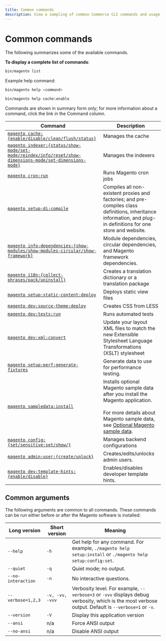 ```yaml
---
title: Common commands
description: View a sampling of common Commerce CLI commands and usage.
---
```


# Common commands

The following summarizes some of the available commands.

**To display a complete list of commands**:

```bash
bin/magento list
```

Example help command:

```bash
bin/magento help <command>
```

```bash
bin/magento help cache:enable
```

Commands are shown in summary form only; for more information about a command, click the link in the Command column.

|Command|Description|
|--- |--- |
|[`magento cache:{enable/disable/clean/flush/status}`](../cli/manage-cache.md)|Manages the cache|
|[`magento indexer:{status/show-mode/set-mode/reindex/info/reset/show-dimensions-mode/set-dimensions-mode}`](../cli/manage-indexers.md)|Manages the indexers|
|[`magento cron:run`](../cli/configure-cron-jobs.md)|Runs Magento cron jobs|
|[`magento setup:di:compile`](../cli/code-compiler.md)|Compiles all non-existent proxies and factories; and pre-compiles class definitions, inheritance information, and plug-in definitions for one store and website.|
|[`magento info:dependencies:{show-modules/show-modules-circular/show-framework}`](../cli/dependency-reports.md)|Module dependencies, circular dependencies, and Magento framework dependencies.|
|[`magento i18n:{collect-phrases/pack/uninstall}`](../cli/localization.md)|Creates a translation dictionary or a translation package|
|[`magento setup:static-content:deploy`](../cli/static-view-file-deployment.md)|Deploys static view files|
|[`magento dev:source-theme:deploy`](../cli/create-symlinks.md)|Creates CSS from LESS|
|[`magento dev:tests:run`](../cli/unit-tests.md)|Runs automated tests|
|[`magento dev:xml:convert`](../cli/convert-layout-files.md)|Update your layout XML files to match the new Extensible Stylesheet Language Transformations (XSLT) stylesheet|
|[`magento setup:perf:generate-fixtures`](../cli/generate-data.md)|Generate data to use for performance testing.|
|[`magento sampledata:install`](https://devdocs.magento.com/guides/v2.4/install-gde/install/sample-data.html)|Installs optional Magento sample data after you install the Magento application.<br><br>For more details about Magento sample data, see [Optional Magento sample data](https://devdocs.magento.com/guides/v2.4/install-gde/install/sample-data.html).|
|[`magento config:{set/sensitive:set/show/}`](../cli/set-configuration-values.md)|Manages backend configurations|
|[`magento admin:user:{create/unlock}`](https://devdocs.magento.com/guides/v2.4/install-gde/install/cli/install-cli-subcommands-admin.html)| Creates/edits/unlocks admin users.|
|[`magento dev:template-hints:{enable/disable}`](https://devdocs.magento.com/guides/v2.4/frontend-dev-guide/themes/debug-theme.html)|Enables/disables developer template hints.|

## Common arguments

The following arguments are common to all commands. These commands can be run either before or after the Magento software is installed:

|Long version|Short version|Meaning|
|--- |--- |--- |
|`--help`|`-h`|Get help for any command. For example, `./magento help setup:install` or `./magento help setup:config:set`.|
|`--quiet`|`-q`|Quiet mode; no output.|
|`--no-interaction`|`-n`|No interactive questions.|
|`--verbose=1,2,3`|`-v, -vv, -vvv`|Verbosity level. For example, `--verbose=3` or `-vvv` displays debug verbosity, which is the most verbose output. Default is `--verbose=1` or `-v`.|
|`--version`|`-V`|Display this application version|
|`--ansi`|n/a|Force ANSI output|
|`--no-ansi`|n/a|Disable ANSI output|
